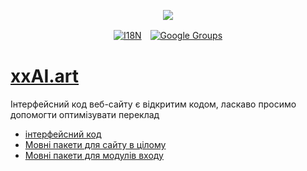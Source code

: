 <p align="center"><a href="https://wac.tax"><img src="https://cdn.jsdelivr.net/gh/wactax/img/logo.svg"/></a></p><p align="center"><a href="https://github.com/wactax/wac.tax/blob/main/doc/README.md#readme"><img alt="I18N" src="https://cdn.jsdelivr.net/gh/wactax/img/t.svg"/></a>　<a href="https://groups.google.com/u/2/g/wactax"><img alt="Google Groups" src="https://cdn.jsdelivr.net/gh/wactax/img/g-groups.svg"/></a></p>

# [xxAI.art](https://xxAI.art)

Інтерфейсний код веб-сайту є відкритим кодом, ласкаво просимо допомогти оптимізувати переклад

* [інтерфейсний код](https://github.com/xxai-art/web)
* [Мовні пакети для сайту в цілому](https://github.com/xxai-art/web/tree/main/i18n)
* [Мовні пакети для модулів входу](https://github.com/wacpkg/user/tree/main/ui.i18n)

